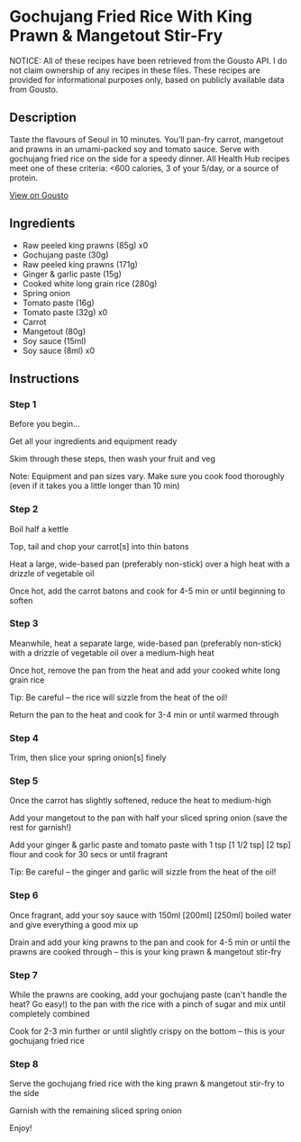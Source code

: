 # Gochujang Fried Rice With King Prawn & Mangetout Stir-Fry

NOTICE: All of these recipes have been retrieved from the Gousto API. I do not claim ownership of any recipes in these files. These recipes are provided for informational purposes only, based on publicly available data from Gousto.

## Description

Taste the flavours of Seoul in 10 minutes. You’ll pan-fry carrot, mangetout and prawns in an umami-packed soy and tomato sauce. Serve with gochujang fried rice on the side for a speedy dinner. All Health Hub recipes meet one of these criteria: <600 calories, 3 of your 5/day, or a source of protein.

[View on Gousto](https://www.gousto.co.uk/recipes/cookbook/gochujang-fried-rice-with-king-prawn-spinach-stir-fry)

## Ingredients

- Raw peeled king prawns (85g) x0
- Gochujang paste (30g)
- Raw peeled king prawns (171g)
- Ginger & garlic paste (15g)
- Cooked white long grain rice (280g)
- Spring onion
- Tomato paste (16g)
- Tomato paste (32g) x0
- Carrot
- Mangetout (80g)
- Soy sauce (15ml)
- Soy sauce (8ml) x0

## Instructions


### Step 1

Before you begin...

Get all your ingredients and equipment ready

Skim through these steps, then wash your fruit and veg

Note: Equipment and pan sizes vary. Make sure you cook food thoroughly (even if it takes you a little longer than 10 min)


### Step 2

Boil half a kettle

Top, tail and chop your carrot[s] into thin batons

Heat a large, wide-based pan (preferably non-stick) over a high heat with a drizzle of vegetable oil

Once hot, add the carrot batons and cook for 4-5 min or until beginning to soften


### Step 3

Meanwhile, heat a separate large, wide-based pan (preferably non-stick) with a drizzle of vegetable oil over a medium-high heat

Once hot, remove the pan from the heat and add your cooked white long grain rice

Tip: Be careful – the rice will sizzle from the heat of the oil!

Return the pan to the heat and cook for 3-4 min or until warmed through


### Step 4

Trim, then slice your spring onion[s] finely


### Step 5

Once the carrot has slightly softened, reduce the heat to medium-high

Add your mangetout to the pan with half your sliced spring onion (save the rest for garnish!)

Add your ginger & garlic paste and tomato paste with 1 tsp <span class="text-purple">[1 1/2 tsp] </span><span class="text-danger">[2 tsp] </span>flour and cook for 30 secs or until fragrant

Tip: Be careful – the ginger and garlic will sizzle from the heat of the oil!


### Step 6

Once fragrant, add your soy sauce with 150ml<span class="text-purple"> [200ml]</span> <span class="text-danger">[250ml] </span>boiled water and give everything a good mix up

Drain and add your king prawns to the pan and cook for 4-5 min or until the prawns are cooked through – this is your king prawn & mangetout stir-fry


### Step 7

While the prawns are cooking, add your gochujang paste (can't handle the heat? Go easy!) to the pan with the rice with a pinch of sugar and mix until completely combined

Cook for 2-3 min further or until slightly crispy on the bottom – this is your gochujang fried rice

### Step 8

Serve the gochujang fried rice with the king prawn & mangetout stir-fry to the side

Garnish with the remaining sliced spring onion

Enjoy!

